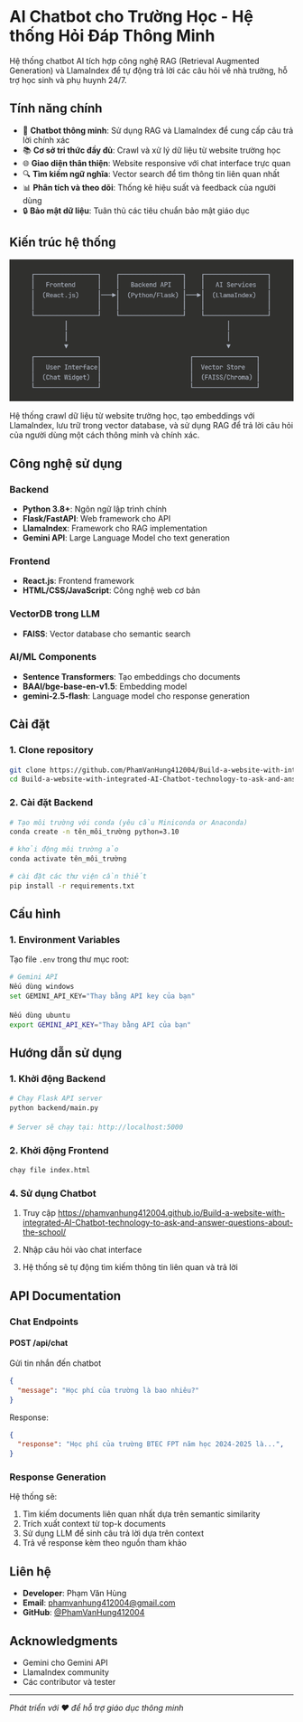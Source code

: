 # AI Chatbot cho Trường Học - Hệ thống Hỏi Đáp Thông Minh
 Hệ thống chatbot AI tích hợp công nghệ RAG (Retrieval Augmented Generation) và LlamaIndex để tự động trả lời các câu hỏi về nhà trường, hỗ trợ học sinh và phụ huynh 24/7.

## Tính năng chính

- 🤖 **Chatbot thông minh**: Sử dụng RAG và LlamaIndex để cung cấp câu trả lời chính xác
- 📚 **Cơ sở tri thức đầy đủ**: Crawl và xử lý dữ liệu từ website trường học
- 🌐 **Giao diện thân thiện**: Website responsive với chat interface trực quan
- 🔍 **Tìm kiếm ngữ nghĩa**: Vector search để tìm thông tin liên quan nhất
- 📊 **Phân tích và theo dõi**: Thống kê hiệu suất và feedback của người dùng
- 🔒 **Bảo mật dữ liệu**: Tuân thủ các tiêu chuẩn bảo mật giáo dục

## Kiến trúc hệ thống
![ID_Chung](image/image.png)

Hệ thống crawl dữ liệu từ website trường học, tạo embeddings với LlamaIndex, lưu trữ trong vector database, và sử dụng RAG để trả lời câu hỏi của người dùng một cách thông minh và chính xác.

## Công nghệ sử dụng

### Backend
- **Python 3.8+**: Ngôn ngữ lập trình chính
- **Flask/FastAPI**: Web framework cho API
- **LlamaIndex**: Framework cho RAG implementation
- **Gemini API**: Large Language Model cho text generation

### Frontend
- **React.js**: Frontend framework
- **HTML/CSS/JavaScript**: Công nghệ web cơ bản

### VectorDB trong LLM
- **FAISS**: Vector database cho semantic search

### AI/ML Components
- **Sentence Transformers**: Tạo embeddings cho documents
- **BAAI/bge-base-en-v1.5**: Embedding model
- **gemini-2.5-flash**: Language model cho response generation

## Cài đặt

### 1. Clone repository
```bash
git clone https://github.com/PhamVanHung412004/Build-a-website-with-integrated-AI-Chatbot-technology-to-ask-and-answer-questions-about-the-school.git
cd Build-a-website-with-integrated-AI-Chatbot-technology-to-ask-and-answer-questions-about-the-school
```

### 2. Cài đặt Backend
```bash
# Tạo môi trường với conda (yêu cầu Miniconda or Anaconda)
conda create -n tên_môi_trường python=3.10
```
```bash
# khởi động môi trường ảo
conda activate tên_môi_trường
```
```bash
# cài đặt các thư viện cần thiết
pip install -r requirements.txt
```

## Cấu hình
### 1. Environment Variables
Tạo file `.env` trong thư mục root:
```bash
# Gemini API
Nếu dùng windows
set GEMINI_API_KEY="Thay bằng API key của bạn"

Nếu dùng ubuntu
export GEMINI_API_KEY="Thay bằng API của bạn"
```

## Hướng dẫn sử dụng

### 1. Khởi động Backend
```bash
# Chạy Flask API server
python backend/main.py

# Server sẽ chạy tại: http://localhost:5000
```

### 2. Khởi động Frontend
```bash
chạy file index.html
```

### 4. Sử dụng Chatbot
1. Truy cập https://phamvanhung412004.github.io/Build-a-website-with-integrated-AI-Chatbot-technology-to-ask-and-answer-questions-about-the-school/

2. Nhập câu hỏi vào chat interface
3. Hệ thống sẽ tự động tìm kiếm thông tin liên quan và trả lời

## API Documentation

### Chat Endpoints

#### POST /api/chat
Gửi tin nhắn đến chatbot
```json
{
  "message": "Học phí của trường là bao nhiêu?"
}
```

Response:
```json
{
  "response": "Học phí của trường BTEC FPT năm học 2024-2025 là...",
}

```
### Response Generation
Hệ thống sẽ:
1. Tìm kiếm documents liên quan nhất dựa trên semantic similarity
2. Trích xuất context từ top-k documents
3. Sử dụng LLM để sinh câu trả lời dựa trên context
4. Trả về response kèm theo nguồn tham khảo

## Liên hệ

- **Developer**: Phạm Văn Hùng
- **Email**: phamvanhung412004@gmail.com
- **GitHub**: [@PhamVanHung412004](https://github.com/PhamVanHung412004)

## Acknowledgments

- Gemini cho Gemini API
- LlamaIndex community
- Các contributor và tester

---

*Phát triển với ❤️ để hỗ trợ giáo dục thông minh*